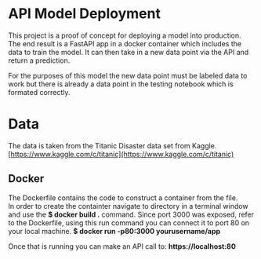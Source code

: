 # API Model Deployment

This project is a proof of concept for deploying a model into production.  The end result is a FastAPI app in a docker container which includes the data to train the model.  It can then take in a new data point via the API and return a prediction.

For the purposes of this model the new data point must be labeled data to work but there is already a data point in the testing notebook which is formated correctly.


# Data

The data is taken from the Titanic Disaster data set from Kaggle.
[https://www.kaggle.com/c/titanic](https://www.kaggle.com/c/titanic)

## Docker

The Dockerfile contains the code to construct a container from the file.  
In order to create the containter navigate to directory in a terminal window and use the **$ docker build .** command.
Since port 3000 was exposed, refer to the Dockerfile, using this run command you can connect it to port 80 on your local machine.
**$ docker run -p80:3000 yourusername/app**

Once that is running you can make an API call to: 
**https://localhost:80**


